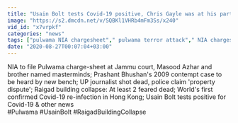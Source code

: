 ```yaml
---
title: "Usain Bolt tests Covid-19 positive, Chris Gayle was at his party Oneindia News"
image: "https://s2.dmcdn.net/v/SQBKl1VHRb4mFm3Ss/x240"
vid_id: "x7vrpkf"
categories: "news"
tags: ["pulwama NIA chargesheet"," pulwama terror attack"," NIA chargesheet"]
date: "2020-08-27T00:07:04+03:00"
---
```

NIA to file Pulwama charge-sheet at Jammu court, Masood Azhar and brother named masterminds;  Prashant Bhushan's 2009 contempt case to be heard by new bench; UP journalist shot dead, police claim 'property dispute'; Raigad building collapse: At least 2 feared dead; World's first confirmed Covid-19 re-infection in Hong Kong; Usain Bolt tests positive for Covid-19 &amp; other news   <br>#Pulwama #UsainBolt #RaigadBuildingCollapse
